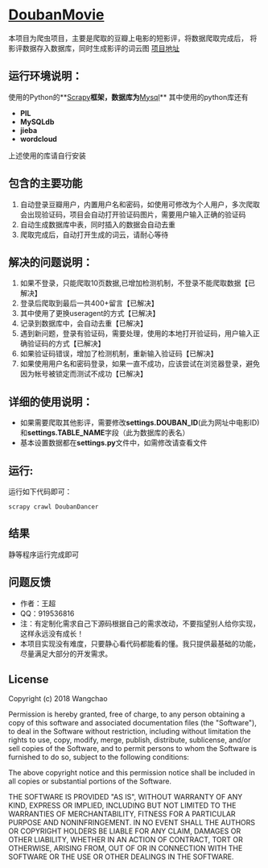 #  [DoubanMovie](https://github.com/fasei/DoubanMovie)
本项目为爬虫项目，主要是爬取的豆瓣上电影的短影评，将数据爬取完成后，
将影评数据存入数据库，同时生成影评的词云图
[项目地址](https://github.com/fasei/DoubanMovie)

## 运行环境说明：
使用的Python的**[Scrapy](https://scrapy.org/)**框架，数据库为**[Mysql](https://www.mysql.com/)**
其中使用的python库还有
* **PIL**
* **MySQLdb**
* **jieba**
* **wordcloud**

上述使用的库请自行安装

## 包含的主要功能
1. 自动登录豆瓣用户，内置用户名和密码，如使用可修改为个人用户，多次爬取会出现验证码，项目会自动打开验证码图片，需要用户输入正确的验证码
2. 自动生成数据库中表，同时插入的数据会自动去重
3. 爬取完成后，自动打开生成的词云，请耐心等待

## 解决的问题说明：
1. 如果不登录，只能爬取10页数据,已增加检测机制，不登录不能爬取数据【已解决】
2. 登录后爬取到最后一共400+留言【已解决】
3. 其中使用了更换useragent的方式【已解决】
4. 记录到数据库中，会自动去重【已解决】
5. 遇到新问题，登录有验证码，需要处理，使用的本地打开验证码，用户输入正确验证码的方式【已解决】
6. 如果验证码错误，增加了检测机制，重新输入验证码【已解决】
6. 如果使用用户名和密码登录，如果一直不成功，应该尝试在浏览器登录，避免因为帐号被锁定而测试不成功【已解决】

## 详细的使用说明：
* 如果需要爬取其他影评，需要修改**settings.DOUBAN_ID**(此为网址中电影ID)和**settings.TABLE_NAME**字段（此为数据库的表名）
* 基本设置数据都在**settings.py**文件中，如需修改请查看文件

## 运行:
运行如下代码即可：
```
scrapy crawl DoubanDancer
```

## 结果
静等程序运行完成即可

## 问题反馈
* 作者：王超
* QQ：919536816
* 注：有定制化需求自己下源码根据自己的需求改动，不要指望别人给你实现，这样永远没有成长！
* 本项目实现没有难度，只要静心看代码都能看的懂。我只提供最基础的功能，尽量满足大部分的开发需求。

## License

Copyright (c) 2018 Wangchao

Permission is hereby granted, free of charge, to any person obtaining a copy
of this software and associated documentation files (the "Software"), to deal
in the Software without restriction, including without limitation the rights
to use, copy, modify, merge, publish, distribute, sublicense, and/or sell
copies of the Software, and to permit persons to whom the Software is
furnished to do so, subject to the following conditions:

The above copyright notice and this permission notice shall be included in all
copies or substantial portions of the Software.

THE SOFTWARE IS PROVIDED "AS IS", WITHOUT WARRANTY OF ANY KIND, EXPRESS OR
IMPLIED, INCLUDING BUT NOT LIMITED TO THE WARRANTIES OF MERCHANTABILITY,
FITNESS FOR A PARTICULAR PURPOSE AND NONINFRINGEMENT. IN NO EVENT SHALL THE
AUTHORS OR COPYRIGHT HOLDERS BE LIABLE FOR ANY CLAIM, DAMAGES OR OTHER
LIABILITY, WHETHER IN AN ACTION OF CONTRACT, TORT OR OTHERWISE, ARISING FROM,
OUT OF OR IN CONNECTION WITH THE SOFTWARE OR THE USE OR OTHER DEALINGS IN THE
SOFTWARE.

